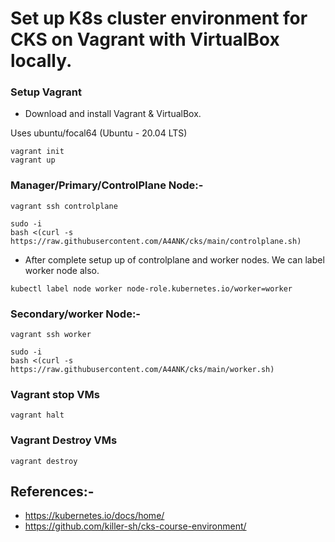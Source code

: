 # Set up K8s cluster environment for CKS on Vagrant with VirtualBox locally.

### Setup Vagrant
- Download and install Vagrant & VirtualBox.

Uses ubuntu/focal64 (Ubuntu - 20.04 LTS)

```
vagrant init
vagrant up
```


### Manager/Primary/ControlPlane Node:-
```
vagrant ssh controlplane
```

```
sudo -i
bash <(curl -s https://raw.githubusercontent.com/A4ANK/cks/main/controlplane.sh)
```
- After complete setup up of controlplane and worker nodes. We can label worker node also.
```
kubectl label node worker node-role.kubernetes.io/worker=worker
```

### Secondary/worker Node:-
```
vagrant ssh worker
```

```
sudo -i
bash <(curl -s https://raw.githubusercontent.com/A4ANK/cks/main/worker.sh)
```

### Vagrant stop VMs

```
vagrant halt
```
### Vagrant Destroy VMs
```
vagrant destroy
```

## References:-
- https://kubernetes.io/docs/home/
- https://github.com/killer-sh/cks-course-environment/
